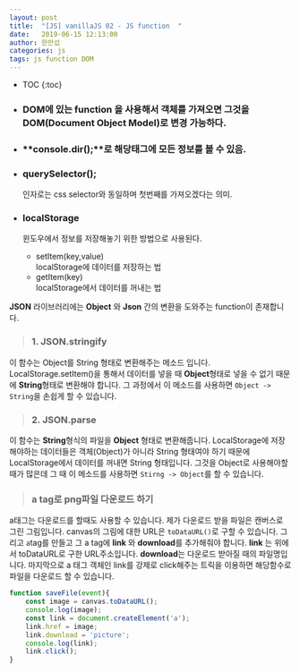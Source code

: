 ```yaml
---
layout: post
title:  "[JS] vanillaJS 02 - JS function  "
date:   2019-06-15 12:13:00
author: 한만섭
categories: js
tags: js function DOM
---
```


* TOC
{:toc}


* ### DOM에 있는 function 을 사용해서 객체를 가져오면 그것을 DOM(Document Object Model)로 변경 가능하다.  

* ### **console.dir();**로 해당태그에 모든 정보를 볼 수 있음. 


* ### querySelector();
  인자로는 css selector와 동일하며 첫번째를 가져오겠다는 의미. 


* ### localStorage 
  윈도우에서 정보를 저장해놓기 위한 방법으로 사용된다. 
  * setItem(key,value)  
    localStorage에 데이터를 저장하는 법 
  * getItem(key)  
    localStorage에서 데이터를 꺼내는 법
    

**JSON** 라이브러리에는 **Object** 와 **Json** 간의 변환을 도와주는 function이 존재합니다.  


> ### 1. JSON.stringify
   이 함수는 Object를 String 형태로 변환해주는 메소드 입니다. LocalStorage.setItem()을 통해서 데이터를 넣을 때 **Object**형태로 넣을 수 없기 
   때문에 **String**형태로 변환해야 합니다. 그 과정에서 이 메소드를 사용하면 `Object -> String`을 손쉽게 할 수 있습니다.


> ### 2. JSON.parse
  이 함수는 **String**형식의 파일을 **Object** 형태로 변환해줍니다. LocalStorage에 저장해야하는 데이터들은 객체(Object)가 아니라 String 형태여야
  하기 때문에 LocalStorage에서 데이터를 꺼내면 String 형태입니다. 그것을 Object로 사용해야할 때가 많은데 그 때 이 메소드를 사용하면 
  `Stirng -> Object`를 할 수 있습니다. 
  
  
  > ### a tag로 png파일 다운로드 하기 
a태그는 다운로드를 할때도 사용할 수 있습니다. 제가 다운로드 받을 파일은 캔버스로 그린 그림입니다. canvas의 그림에 대한 URL은 `toDataURL()`로 
구할 수 있습니다. 그리고 `a`tag를 만들고 그 a tag에 **link** 와 **download**를 추가해줘야 합니다. **link** 는 위에서 toDataURL로 구한 URL주소입니다. 
**download**는 다운로드 받아질 때의 파일명입니다. 마지막으로 a 태그 객체인 link를 강제로 click해주는 트릭을 이용하면 해당함수로 파일을 다운로드 할 수 
있습니다. 

```javascript
function saveFile(event){
    const image = canvas.toDataURL();
    console.log(image);
    const link = document.createElement('a');
    link.href = image;
    link.download = 'picture';
    console.log(link);
    link.click();
}
```
